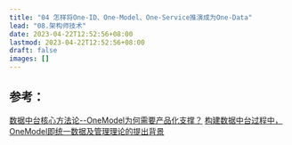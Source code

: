 ```yaml
---
title: "04 怎样将One-ID、One-Model、One-Service推演成为One-Data"
lead: "08.架构师技术"
date: 2023-04-22T12:52:56+08:00
lastmod: 2023-04-22T12:52:56+08:00
draft: false
images: []
---
```


## 参考：

[数据中台核心方法论--OneModel为何需要产品化支撑？](https://developer.aliyun.com/article/721950)
[构建数据中台过程中，OneModel即统一数据及管理理论的提出背景](https://yq.aliyun.com/articles/723902)
